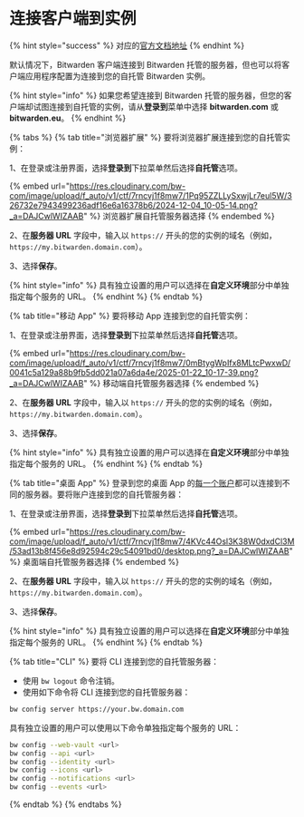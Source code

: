 # 连接客户端到实例

{% hint style="success" %}
对应的[官方文档地址](https://bitwarden.com/help/article/change-client-environment/)
{% endhint %}

默认情况下，Bitwarden 客户端连接到 Bitwarden 托管的服务器，但也可以将客户端应用程序配置为连接到您的自托管 Bitwarden 实例。

{% hint style="info" %}
如果您希望连接到 Bitwarden 托管的服务器，但您的客户端却试图连接到自托管的实例，请从**登录到**菜单中选择 **bitwarden.com** 或 **bitwarden.eu**。
{% endhint %}

{% tabs %}
{% tab title="浏览器扩展" %}
要将浏览器扩展连接到您的自托管实例：

1、在登录或注册界面，选择**登录到**下拉菜单然后选择**自托管**选项。

{% embed url="https://res.cloudinary.com/bw-com/image/upload/f_auto/v1/ctf/7rncvj1f8mw7/1Pq95ZZLLySxwjLr7eul5W/326732e7943499236adf16e6a16378b6/2024-12-04_10-05-14.png?_a=DAJCwlWIZAAB" %}
浏览器扩展自托管服务器选择
{% endembed %}

2、在**服务器 URL** 字段中，输入以 `https://` 开头的您的实例的域名（例如，`https://my.bitwarden.domain.com`）。

3、选择**保存**。

{% hint style="info" %}
具有独立设置的用户可以选择在**自定义环境**部分中单独指定每个服务的 URL。
{% endhint %}
{% endtab %}

{% tab title="移动 App" %}
要将移动 App 连接到您的自托管实例：

1、在登录或注册界面，选择**登录到**下拉菜单然后选择**自托管**选项。

{% embed url="https://res.cloudinary.com/bw-com/image/upload/f_auto/v1/ctf/7rncvj1f8mw7/0mBtygWpIfx8MLtcPwxwD/0041c5a129a88b9fb5dd021a07a6da4e/2025-01-22_10-17-39.png?_a=DAJCwlWIZAAB" %}
移动端自托管服务器选择
{% endembed %}

2、在**服务器 URL** 字段中，输入以 `https://` 开头的您的实例的域名（例如，`https://my.bitwarden.domain.com`）。

3、选择**保存**。

{% hint style="info" %}
具有独立设置的用户可以选择在**自定义环境**部分中单独指定每个服务的 URL。
{% endhint %}
{% endtab %}

{% tab title="桌面 App" %}
登录到您的桌面 App 的[每一个账户](../account/log-in-and-unlock/more-log-in-options/account-switching.md)都可以连接到不同的服务器。要将账户连接到您的自托管服务器：

1、在登录或注册界面，选择**登录到**下拉菜单然后选择**自托管**选项。

{% embed url="https://res.cloudinary.com/bw-com/image/upload/f_auto/v1/ctf/7rncvj1f8mw7/4KVc44Osl3K38W0dxdCl3M/53ad13b8f456e8d92594c29c54091bd0/desktop.png?_a=DAJCwlWIZAAB" %}
桌面端自托管服务器选择
{% endembed %}

2、在**服务器 URL** 字段中，输入以 `https://` 开头的您的实例的域名（例如，`https://my.bitwarden.domain.com`）。

3、选择**保存**。

{% hint style="info" %}
具有独立设置的用户可以选择在**自定义环境**部分中单独指定每个服务的 URL。
{% endhint %}
{% endtab %}

{% tab title="CLI" %}
要将 CLI 连接到您的自托管服务器：

* 使用 `bw logout` 命令注销。
* 使用如下命令将 CLI 连接到您的自托管服务器：

```bash
bw config server https://your.bw.domain.com
```

具有独立设置的用户可以使用以下命令单独指定每个服务的 URL：

```bash
bw config --web-vault <url>
bw config --api <url>
bw config --identity <url>
bw config --icons <url>
bw config --notifications <url>
bw config --events <url>
```
{% endtab %}
{% endtabs %}

